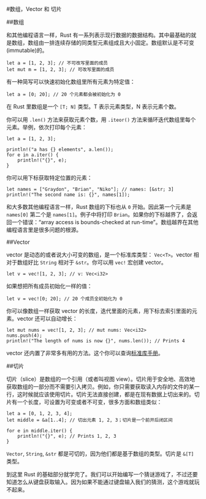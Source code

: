#数组，Vector 和 切片

##数组

和其他编程语言一样，Rust 有一系列表示现行数据的数据结构。其中最基础的就是数组，数组由一排连续存储的同类型元素组成且大小固定。数组默认是不可变(immutable)的。

	let a = [1, 2, 3]; // 不可改写里面的成员
	let mut m = [1, 2, 3]; // 可改写里面的成员
	
有一种简写可以快速初始化数组里所有元素为特定值：

	let a = [0; 20]; // 20 个元素都会被初始化为 0
	
在 Rust 里数组是一个 `[T; N]` 类型。T 表示元素类型，N 表示元素个数。

你可以用 `.len()` 方法来获取元素个数，用 `.iteor()` 方法来循环迭代数组里每个元素。举例，依次打印每个元素：

	let a = [1, 2, 3];

	println!("a has {} elements", a.len());
	for e in a.iter() {
	    println!("{}", e);
	}
	
你可以用下标获取特定位置的元素：

	let names = ["Graydon", "Brian", "Niko"]; // names: [&str; 3]
	println!("The second name is: {}", names[1]);
	
和大多数其他编程语言一样，Rust 数组的下标也从 `0` 开始。因此第一个元素是 `names[0]` 第二个是 `names[1]`。例子中将打印 `Brian`。如果你的下标越界了，会返回一个错误：“array access is bounds-checked at run-time”。数组越界在其他编程语言里是很多问题的根源。

##Vector

vector 是动态的或者说大小可变的数组，是一个标准库类型： `Vec<T>`。vector 相对于数组好比 `String` 相对于 `&str`。你可以用 `vec!` 宏创建 vector。

	let v = vec![1, 2, 3]; // v: Vec<i32>
	
如果想把所有成员初始化一样的值：

	let v = vec![0; 20]; // 20 个成员全初始化为 0

你可以像数组一样获取 vector 的长度，迭代里面的元素，用下标去索引里面的元素。vector 还可以自动增长：

	let mut nums = vec![1, 2, 3]; // mut nums: Vec<i32>
	nums.push(4);
	println!("The length of nums is now {}", nums.len()); // Prints 4
	
vector 还内置了非常多有用的方法。这个你可以查询[标准库手册](http://doc.rust-lang.org/std/)。

##切片

切片（slice）是数组的一个引用（或者叫视图 view）。切片用于安全地、高效地获取数组的一部分而不需要引入拷贝。例如，你只需要获取读入内存的文件的某一行，这时候就应该使用切片。切片无法直接创建，都是在现有数据上切出来的。切片有一个长度，可设置为可变或者不可变，很多方面和数组类似：

	let a = [0, 1, 2, 3, 4];
	let middle = &a[1..4]; // 切出元素 1, 2, 3；切片是一个前开后闭区间

	for e in middle.iter() {
    	println!("{}", e); // Prints 1, 2, 3
	}

`Vector`, `String`, `&str` 都是可切的，因为他们都是基于数组的类型。切片是 `&[T]` 类型。

到这里 Rust 的基础部分就学完了。我们可以开始编写一个猜谜游戏了，不过还要知道怎么从键盘获取输入。因为如果不能通过键盘输入我们的猜测，这个游戏就玩不起来。